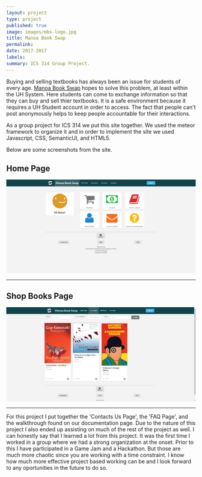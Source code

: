 ```yaml
---
layout: project
type: project
published: true
image: images/mbs-logo.jpg
title: Manoa Book Swap
permalink: 
date: 2017-2017
labels:
summary: ICS 314 Group Project.
---
```


Buying and selling textbooks has always been an issue for students of every age. [Manoa Book Swap](https://manoabookswap.github.io/) hopes to solve this problem, at least within the UH System. Here students can come to exchange information so that they can buy and sell thier textbooks. It is a safe environment because it requires a UH Student account in order to access. The fact that people can't post anonymously helps to keep people accountable for their interactions. 

As a group project for ICS 314 we put this site together. We used the meteor framework to organize it and in order to implement the site we used Javascript, CSS, SemanticUI, and HTML5.

Below are some screenshots from the site. 

## Home Page
<img class="ui large image" src="../images/current-home-page.png">
<hr>

## Shop Books Page
<img class="ui large image" src="../images/current-filter.png">
<hr>

For this project I put together the 'Contacts Us Page', the  'FAQ Page', and the walkthrough found on our documentation page. Due to the nature of this project I also ended up assisting on much of the rest of the project as well. I can honestly say that I learned a lot from this project. It was the first time I worked in a group where we had a strong organization at the onset. Prior to this I have participated in a Game Jam and a Hackathon. But those are much more chaotic since you are working with a time constraint. I know how much more effective project based working can be and I look forward to any oportunities in the future to do so.
